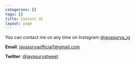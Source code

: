 ```yaml
---
categories: []
tags: []
title: Contact Us
layout: page
---
```

You can contact me on any time on Instagram [@jayasurya_ig](https://www.instagram.com/jayasurya_ig/)

**Email**: jayasuryaofficial1@gmail.com

**Twitter**: [@jayasuryatweet](https://twitter.com/jayasuryatweet)